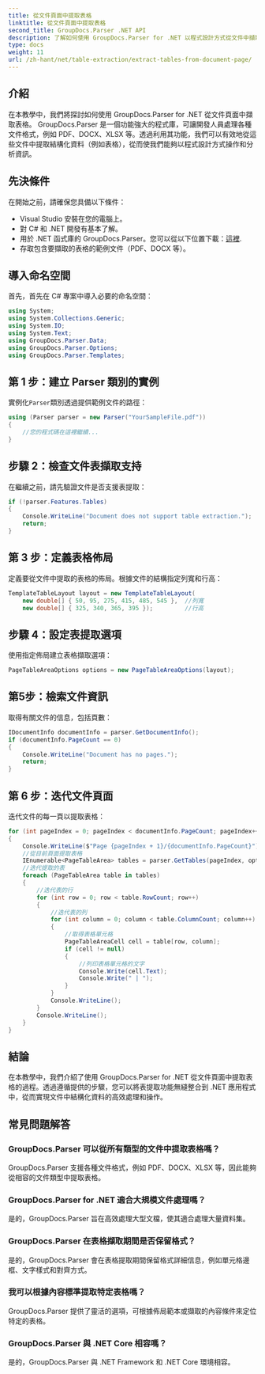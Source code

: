 ```yaml
---
title: 從文件頁面中提取表格
linktitle: 從文件頁面中提取表格
second_title: GroupDocs.Parser .NET API
description: 了解如何使用 GroupDocs.Parser for .NET 以程式設計方式從文件中擷取表格。這個綜合教程提供了逐步指導。
type: docs
weight: 11
url: /zh-hant/net/table-extraction/extract-tables-from-document-page/
---
```

## 介紹
在本教學中，我們將探討如何使用 GroupDocs.Parser for .NET 從文件頁面中擷取表格。 GroupDocs.Parser 是一個功能強大的程式庫，可讓開發人員處理各種文件格式，例如 PDF、DOCX、XLSX 等。透過利用其功能，我們可以有效地從這些文件中提取結構化資料（例如表格），從而使我們能夠以程式設計方式操作和分析資訊。
## 先決條件
在開始之前，請確保您具備以下條件：
- Visual Studio 安裝在您的電腦上。
- 對 C# 和 .NET 開發有基本了解。
- 用於 .NET 函式庫的 GroupDocs.Parser。您可以從以下位置下載：[這裡](https://releases.groupdocs.com/parser/net/).
- 存取包含要擷取的表格的範例文件（PDF、DOCX 等）。

## 導入命名空間
首先，首先在 C# 專案中導入必要的命名空間：
```csharp
using System;
using System.Collections.Generic;
using System.IO;
using System.Text;
using GroupDocs.Parser.Data;
using GroupDocs.Parser.Options;
using GroupDocs.Parser.Templates;
```
## 第 1 步：建立 Parser 類別的實例
實例化`Parser`類別透過提供範例文件的路徑：
```csharp
using (Parser parser = new Parser("YourSampleFile.pdf"))
{
    //您的程式碼在這裡繼續...
}
```
## 步驟 2：檢查文件表擷取支持
在繼續之前，請先驗證文件是否支援表提取：
```csharp
if (!parser.Features.Tables)
{
    Console.WriteLine("Document does not support table extraction.");
    return;
}
```
## 第 3 步：定義表格佈局
定義要從文件中提取的表格的佈局。根據文件的結構指定列寬和行高：
```csharp
TemplateTableLayout layout = new TemplateTableLayout(
    new double[] { 50, 95, 275, 415, 485, 545 },  //列寬
    new double[] { 325, 340, 365, 395 });         //行高
```
## 步驟 4：設定表提取選項
使用指定佈局建立表格擷取選項：
```csharp
PageTableAreaOptions options = new PageTableAreaOptions(layout);
```
## 第5步：檢索文件資訊
取得有關文件的信息，包括頁數：
```csharp
IDocumentInfo documentInfo = parser.GetDocumentInfo();
if (documentInfo.PageCount == 0)
{
    Console.WriteLine("Document has no pages.");
    return;
}
```
## 第 6 步：迭代文件頁面
迭代文件的每一頁以提取表格：
```csharp
for (int pageIndex = 0; pageIndex < documentInfo.PageCount; pageIndex++)
{
    Console.WriteLine($"Page {pageIndex + 1}/{documentInfo.PageCount}");
    //從目前頁面提取表格
    IEnumerable<PageTableArea> tables = parser.GetTables(pageIndex, options);
    //迭代提取的表
    foreach (PageTableArea table in tables)
    {
        //迭代表的行
        for (int row = 0; row < table.RowCount; row++)
        {
            //迭代表的列
            for (int column = 0; column < table.ColumnCount; column++)
            {
                //取得表格單元格
                PageTableAreaCell cell = table[row, column];
                if (cell != null)
                {
                    //列印表格單元格的文字
                    Console.Write(cell.Text);
                    Console.Write(" | ");
                }
            }
            Console.WriteLine();
        }
        Console.WriteLine();
    }
}
```

## 結論
在本教學中，我們介紹了使用 GroupDocs.Parser for .NET 從文件頁面中提取表格的過程。透過遵循提供的步驟，您可以將表提取功能無縫整合到 .NET 應用程式中，從而實現文件中結構化資料的高效處理和操作。

## 常見問題解答
### GroupDocs.Parser 可以從所有類型的文件中提取表格嗎？
GroupDocs.Parser 支援各種文件格式，例如 PDF、DOCX、XLSX 等，因此能夠從相容的文件類型中提取表格。
### GroupDocs.Parser for .NET 適合大規模文件處理嗎？
是的，GroupDocs.Parser 旨在高效處理大型文檔，使其適合處理大量資料集。
### GroupDocs.Parser 在表格擷取期間是否保留格式？
是的，GroupDocs.Parser 會在表格提取期間保留格式詳細信息，例如單元格邊框、文字樣式和對齊方式。
### 我可以根據內容標準提取特定表格嗎？
GroupDocs.Parser 提供了靈活的選項，可根據佈局範本或擷取的內容條件來定位特定的表格。
### GroupDocs.Parser 與 .NET Core 相容嗎？
是的，GroupDocs.Parser 與 .NET Framework 和 .NET Core 環境相容。
